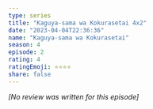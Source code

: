 ```yaml
---
type: series
title: "Kaguya-sama wa Kokurasetai 4x2"
date: "2023-04-04T22:36:36"
name: "Kaguya-sama wa Kokurasetai"
season: 4
episode: 2
rating: 4
ratingEmoji: ⭐️⭐️⭐️⭐️
share: false
---
```


*[No review was written for this episode]*
